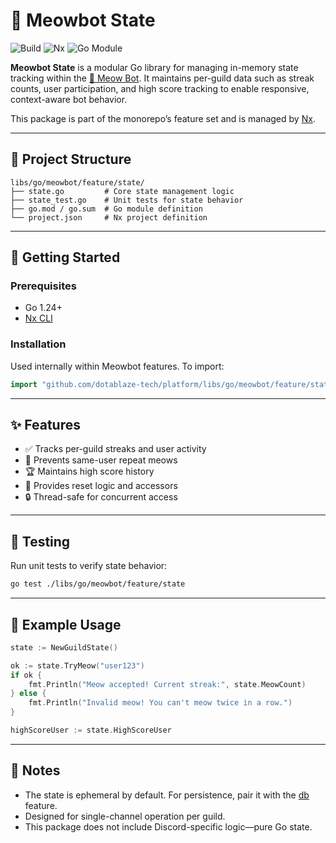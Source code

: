 # 🧠 Meowbot State

![Build](https://img.shields.io/github/actions/workflow/status/dotablaze-tech/platform/ci.yml?branch=main)
![Nx](https://img.shields.io/badge/Nx-managed-blue)
![Go Module](https://img.shields.io/badge/Go-Module-brightgreen)

**Meowbot State** is a modular Go library for managing in-memory state tracking within the [🐾 Meow Bot](https://github.com/dotablaze-tech/platform/tree/main/apps/go/meowbot). It maintains per-guild data such as streak counts, user participation, and high score tracking to enable responsive, context-aware bot behavior.

This package is part of the monorepo’s feature set and is managed by [Nx](https://nx.dev).

---

## 📁 Project Structure

```
libs/go/meowbot/feature/state/
├── state.go         # Core state management logic
├── state_test.go    # Unit tests for state behavior
├── go.mod / go.sum  # Go module definition
└── project.json     # Nx project definition
```

---

## 🚀 Getting Started

### Prerequisites

- Go 1.24+
- [Nx CLI](https://nx.dev)

### Installation

Used internally within Meowbot features. To import:

```go
import "github.com/dotablaze-tech/platform/libs/go/meowbot/feature/state"
```

---

## ✨ Features

- ✅ Tracks per-guild streaks and user activity
- 🚫 Prevents same-user repeat meows
- 🏆 Maintains high score history
- 🔁 Provides reset logic and accessors
- 🔒 Thread-safe for concurrent access

---

## 🧪 Testing

Run unit tests to verify state behavior:

```bash
go test ./libs/go/meowbot/feature/state
```

---

## 🧠 Example Usage

```go
state := NewGuildState()

ok := state.TryMeow("user123")
if ok {
    fmt.Println("Meow accepted! Current streak:", state.MeowCount)
} else {
    fmt.Println("Invalid meow! You can't meow twice in a row.")
}

highScoreUser := state.HighScoreUser
```

---

## 📌 Notes

- The state is ephemeral by default. For persistence, pair it with the [db](../db) feature.
- Designed for single-channel operation per guild.
- This package does not include Discord-specific logic—pure Go state.
